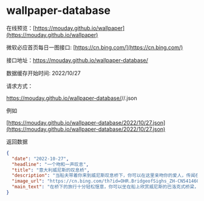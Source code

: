 # wallpaper-database

在线预览：[https://mouday.github.io/wallpaper](https://mouday.github.io/wallpaper)

微软必应首页每日一图接口: [https://cn.bing.com/](https://cn.bing.com/)

接口地址：https://mouday.github.io/wallpaper-database/

数据缓存开始时间: 2022/10/27

请求方式：

https://mouday.github.io/wallpaper-database/<year>/<month>/<day>.json

例如

[https://mouday.github.io/wallpaper-database/2022/10/27.json](https://mouday.github.io/wallpaper-database/2022/10/27.json)

返回数据

```json
{
  "date": "2022-10-27",
  "headline": "一个吻和一声叹息",
  "title": "意大利威尼斯的叹息桥",
  "description": "当船夫带着你来到威尼斯叹息桥下，你可以在这里亲吻你的爱人，传闻在叹息桥下接吻爱情会长久。然而，叹息桥名字的来源与爱情无关。这座封闭的桥于1600年完工，它将新监狱和总督府的审讯室连接起来。据说，囚犯人生中最后一次欣赏美丽的威尼斯，便是在这座桥上。由此看来，这确实足以令人叹息。",
  "image_url": "https://cn.bing.com/th?id=OHR.BridgeofSighs_ZH-CN5414607871_1920x1080.jpg&rf=LaDigue_1920x1080.jpg",
  "main_text": "在桥下的旅行十分轻松惬意，你可以坐在船上欣赏威尼斯的巴洛克式桥梁，沉浸在当地的各种传奇故事中。"
}
```
